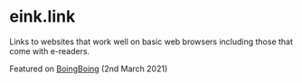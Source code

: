 # eink.link

Links to websites that work well on basic web browsers including those that come with e-readers.

Featured on [BoingBoing](https://boingboing.net/2021/03/02/eink-link-is-a-website-directory-for-e-readers.html) (2nd March 2021)

